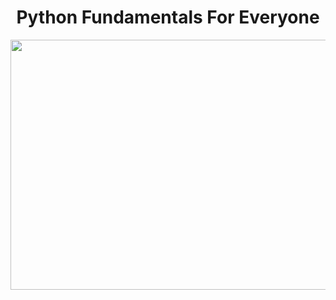 <h1 align="center">Python Fundamentals For Everyone</h1>

<p align="center">
<img src="https://user-images.githubusercontent.com/76255100/230665514-7589e00e-6322-4895-beae-e5a673e0185b.jpg" style="width:600px; height:400px;" />
</p>
